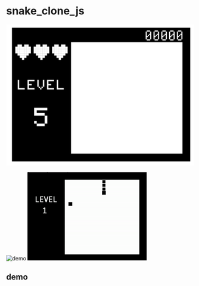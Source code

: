 # snake_clone_js

![](interface.png)

![demo](https://hackerpex.github.io/snake_clone_js/)
![](demo.gif)

## demo

